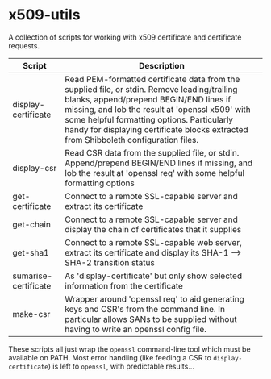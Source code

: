 # x509-utils

A collection of scripts for working with x509 certificate and certificate requests.

Script                | Description
--------------------- | -----------------------------------------
display-certificate   | Read PEM-formatted certificate data from the supplied file, or stdin. Remove leading/trailing blanks, append/prepend BEGIN/END lines if missing, and lob the result at 'openssl x509' with some helpful formatting options. Particularly handy for displaying certificate blocks extracted from Shibboleth configuration files.
display-csr           | Read CSR data from the supplied file, or stdin. Append/prepend BEGIN/END lines if missing, and lob the result at 'openssl req' with some helpful formatting options
get-certificate       | Connect to a remote SSL-capable server and extract its certificate 
get-chain             | Connect to a remote SSL-capable server and display the chain of certificates that it supplies
get-sha1              | Connect to a remote SSL-capable web server, extract its certificate and display its SHA-1 --> SHA-2 transition status
sumarise-certificate  | As 'display-certificate' but only show selected information from the certificate
make-csr              | Wrapper around 'openssl req' to aid generating keys and CSR's from the command line. In particular allows SANs to be supplied without having to write an openssl config file. 

These scripts all just wrap the `openssl` command-line tool which must be available on PATH. Most error handling (like feeding a CSR to `display-certificate`) is left to `openssl`, with predictable results...


